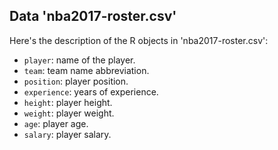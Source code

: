 ## Data 'nba2017-roster.csv'

Here's the description of the R objects in 'nba2017-roster.csv':

- `player`: name of the player.
- `team`: team name abbreviation.
- `position`: player position.
- `experience`: years of experience.
- `height`: player height.
- `weight`: player weight.
- `age`: player age.
- `salary`: player salary.
